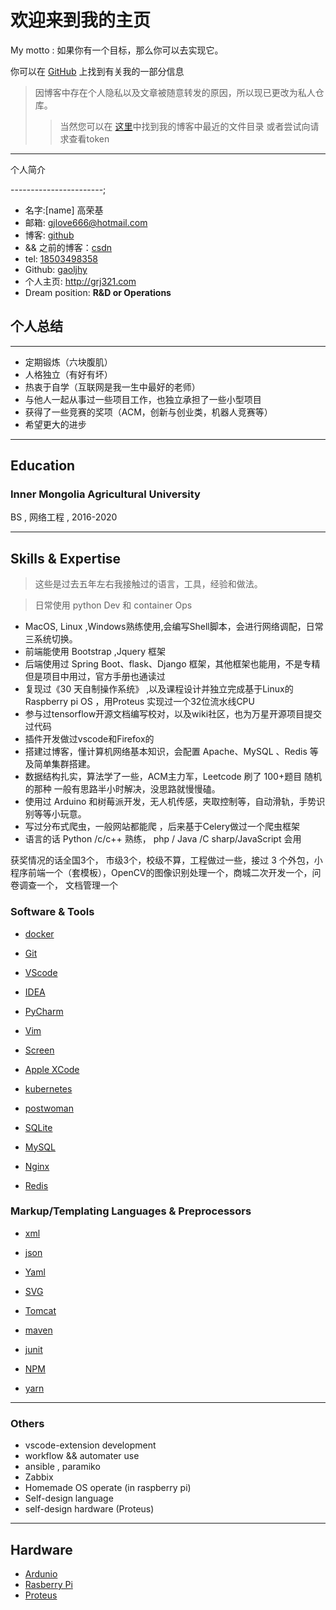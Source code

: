 # 欢迎来到我的主页

My motto : 如果你有一个目标，那么你可以去实现它。

你可以在 [GitHub](https://github.com/gaoljhy) 上找到有关我的一部分信息

> 因博客中存在个人隐私以及文章被随意转发的原因，所以现已更改为私人仓库。 
> > 当然您可以在 [这里](./Folder)中找到我的博客中最近的文件目录
> > 或者尝试向请求查看token

---

个人简介

-----------------------;

- 名字:[name] 高荣基
- 邮箱: <gjlove666@hotmail.com>
- 博客: [github](https://gaoljhy.github.io/blog)
- && 之前的博客：[csdn](https://blog.csdn.net/lendq)
- tel: [18503498358](tel://18503498358)
- Github: [gaoljhy](http://github.com/gaoljhy)
- 个人主页: <http://grj321.com>
- Dream position: **R&D or Operations**


## 个人总结

-------

- 定期锻炼（六块腹肌）
- 人格独立（有好有坏）
- 热衷于自学（互联网是我一生中最好的老师）
- 与他人一起从事过一些项目工作，也独立承担了一些小型项目
- 获得了一些竞赛的奖项（ACM，创新与创业类，机器人竞赛等）
- 希望更大的进步

----------------

## Education

### Inner Mongolia Agricultural University

BS , 网络工程 , 2016-2020

----------------

## Skills & Expertise

> 这些是过去五年左右我接触过的语言，工具，经验和做法。

> 日常使用 python Dev 和 container Ops

+ MacOS, Linux ,Windows熟练使用,会编写Shell脚本，会进行网络调配，日常三系统切换。 
+ 前端能使用 Bootstrap ,Jquery 框架 
+ 后端使用过 Spring Boot、flask、Django 框架，其他框架也能用，不是专精 但是项目中用过，官方手册也通读过 
+ 复现过《30 天自制操作系统》 ,以及课程设计并独立完成基于Linux的Raspberry pi OS ，用Proteus 实现过一个32位流水线CPU
+ 参与过tensorflow开源文档编写校对，以及wiki社区，也为万星开源项目提交过代码
+ 插件开发做过vscode和Firefox的 
+ 搭建过博客，懂计算机网络基本知识，会配置 Apache、MySQL 、Redis 等及简单集群搭建。 
+ 数据结构扎实，算法学了一些，ACM主力军，Leetcode 刷了 100+题目 随机的那种 一般有思路半小时解决，没思路就慢慢磕。 
+ 使用过 Arduino 和树莓派开发，无人机传感，夹取控制等，自动滑轨，手势识别等等小玩意。 
+ 写过分布式爬虫，一般网站都能爬 ，后来基于Celery做过一个爬虫框架 
+ 语言的话 Python /c/c++ 熟练， php / Java /C sharp/JavaScript 会用 

获奖情况的话全国3个， 市级3个，校级不算，工程做过一些，接过 3 个外包，小程序前端一个（套模板），OpenCV的图像识别处理一个，商城二次开发一个，问卷调查一个， 文档管理一个


### Software & Tools

- [docker](https://www.docker.com/)
- [Git](http://git-scm.com)
- [VScode](https://www.gnu.org/software/bash/)
- [IDEA](https://www.jetbrains.com/idea/)
- [PyCharm](https://www.jetbrains.com/pycharm/)
- [Vim](http://www.vim.org)
- [Screen](http://screen.sourceforge.net)
- [Apple XCode](http://developer.apple.com)
- [kubernetes](https://kubernetes.io/)
- [postwoman](https://postwoman.io/)


- [SQLite](https://sqlite.org/index.html)
- [MySQL](http://mysql.com)

- [Nginx](http://wiki.nginx.org)
- [Redis](https://redis.io/)

### Markup/Templating Languages & Preprocessors

- [xml](https://www.w3schools.com/xml/)
- [json](https://json.org/)
- [Yaml](https://yaml.org/)
- [SVG](https://www.w3schools.com/graphics/svg_intro.asp)

- [Tomcat](http://tomcat.apache.com)
- [maven](https://maven.apache.org)
- [junit](https://junit.org/junit5/)
- [NPM](https://www.npmjs.cn/)
- [yarn](https://yarn.bootcss.com/)


----------------

### Others

- vscode-extension development
- workflow && automater use
- ansible , paramiko
- Zabbix
- Homemade OS operate (in raspberry pi)
- Self-design language
- self-design hardware (Proteus)

----------------

## Hardware

- [Ardunio](https://www.arduino.cc/)
- [Rasberry Pi](https://www.raspberrypi.org/)
- [Proteus](https://www.proteus.com/)
